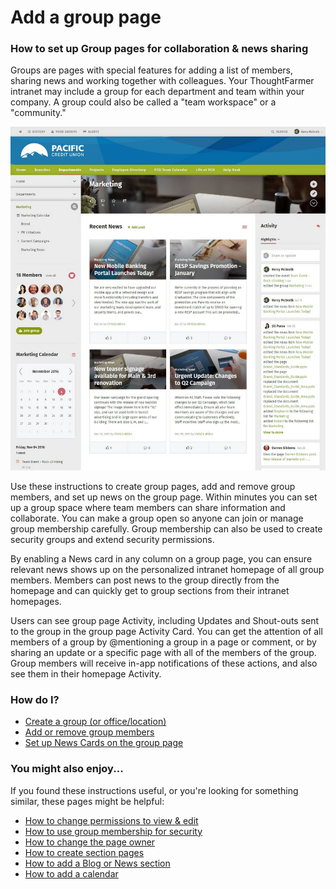 # Add a group page

### How to set up Group pages for collaboration & news sharing

Groups are pages with special features for adding a list of members, sharing news and working together with colleagues. Your ThoughtFarmer intranet may include a group for each department and team within your company. A group could also be called a "team workspace" or a "community."

![](../../../.gitbook/assets/1%20%2818%29.jpg)



Use these instructions to create group pages, add and remove group members, and set up news on the group page. Within minutes you can set up a group space where team members can share information and collaborate. You can make a group open so anyone can join or manage group membership carefully. Group membership can also be used to create security groups and extend security permissions.  
  
By enabling a News card in any column on a group page, you can ensure relevant news shows up on the personalized intranet homepage of all group members. Members can post news to the group directly from the homepage and can quickly get to group sections from their intranet homepages.  
  
Users can see group page Activity, including Updates and Shout-outs sent to the group in the group page Activity Card. You can get the attention of all members of a group by @mentioning a group in a page or comment, or by sharing an update or a specific page with all of the members of the group. Group members will receive in-app notifications of these actions, and also see them in their homepage Activity.

### How do I?

* [Create a group \(or office/location\)](create-group-pages.md)
* [Add or remove group members](add-and-remove-group-members.md)
* [Set up News Cards on the group page](set-up-news-or-group-pages.md)

### You might also enjoy...

If you found these instructions useful, or you're looking for something similar, these pages might be helpful:

* [How to change permissions to view & edit](../../security-settings-and-permissions/permission-to-view-and-edit.md)
* [How to use group membership for security](../../security-settings-and-permissions/use-group-membership-for-security.md)
* [How to change the page owner](../../security-settings-and-permissions/change-the-page-owner.md)
* [How to create section pages](../add-a-section-page.md)
* [How to add a Blog or News section](../add-blog-or-news.md)
* [How to add a calendar](../add-a-calendar/)


